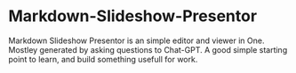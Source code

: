 # Markdown-Slideshow-Presentor
Markdown Slideshow Presentor is an simple editor and viewer in One. Mostley generated by asking questions to Chat-GPT. A good simple starting point to learn, and build something usefull for work.
